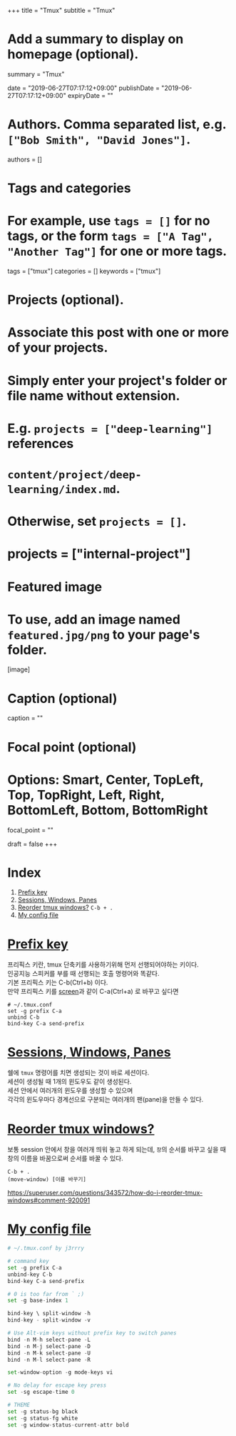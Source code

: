 +++
title = "Tmux"
subtitle = "Tmux"

# Add a summary to display on homepage (optional).
summary = "Tmux"

date = "2019-06-27T07:17:12+09:00"
publishDate = "2019-06-27T07:17:12+09:00"
expiryDate = ""

# Authors. Comma separated list, e.g. `["Bob Smith", "David Jones"]`.
authors = []

# Tags and categories
# For example, use `tags = []` for no tags, or the form `tags = ["A Tag", "Another Tag"]` for one or more tags.
tags = ["tmux"]
categories = []
keywords = ["tmux"]

# Projects (optional).
#   Associate this post with one or more of your projects.
#   Simply enter your project's folder or file name without extension.
#   E.g. `projects = ["deep-learning"]` references 
#   `content/project/deep-learning/index.md`.
#   Otherwise, set `projects = []`.
# projects = ["internal-project"]

# Featured image
# To use, add an image named `featured.jpg/png` to your page's folder. 
[image]
  # Caption (optional)
  caption = ""

  # Focal point (optional)
  # Options: Smart, Center, TopLeft, Top, TopRight, Left, Right, BottomLeft, Bottom, BottomRight
  focal_point = ""

draft = false
+++

# Index
1. [Prefix key](#prefix-key-index)  
1. [Sessions, Windows, Panes](#sessions-windows-panes-index)
1. [Reorder tmux windows?](#reorder-tmux-windows-index) `C-b + .`  
1. [My config file](#my-config-file-index)  

# [Prefix key](#index)
프리픽스 키란, tmux 단축키를 사용하기위해 먼저 선행되어야하는 키이다.  
인공지능 스피커를 부를 때 선행되는 호출 명령어와 똑같다.  
기본 프리픽스 키는 C-b(Ctrl+b) 이다.  
만약 프리픽스 키를 [screen](https://www.gnu.org/software/screen/manual/screen.html)과 같이 C-a(Ctrl+a) 로 바꾸고 싶다면

```
# ~/.tmux.conf
set -g prefix C-a
unbind C-b
bind-key C-a send-prefix
```

# [Sessions, Windows, Panes](#index)
쉘에 `tmux` 명령어를 치면 생성되는 것이 바로 세션이다.  
세션이 생성될 때 1개의 윈도우도 같이 생성된다.  
세션 안에서 여러개의 윈도우를 생성할 수 있으며  
각각의 윈도우마다 경계선으로 구분되는 여러개의 팬(pane)을 만들 수 있다.

# [Reorder tmux windows?](#index)
보통 session 안에서 창을 여러개 띄워 놓고 하게 되는데, `창`의 순서를 바꾸고 싶을 때  
창의 이름을 바꿈으로써 순서를 바꿀 수 있다.
```
C-b + .
(move-window) [이름 바꾸기]
```

https://superuser.com/questions/343572/how-do-i-reorder-tmux-windows#comment-920091

# [My config file](#index)  
```py
# ~/.tmux.conf by j3rrry

# command key
set -g prefix C-a
unbind-key C-b
bind-key C-a send-prefix

# 0 is too far from ` ;)
set -g base-index 1

bind-key \ split-window -h
bind-key - split-window -v

# Use Alt-vim keys without prefix key to switch panes
bind -n M-h select-pane -L
bind -n M-j select-pane -D
bind -n M-k select-pane -U
bind -n M-l select-pane -R

set-window-option -g mode-keys vi

# No delay for escape key press
set -sg escape-time 0

# THEME
set -g status-bg black
set -g status-fg white
set -g window-status-current-attr bold
```
